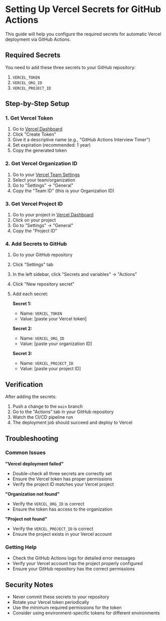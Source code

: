 # Setting Up Vercel Secrets for GitHub Actions

This guide will help you configure the required secrets for automatic Vercel deployment via GitHub Actions.

## Required Secrets

You need to add these three secrets to your GitHub repository:

1. `VERCEL_TOKEN`
2. `VERCEL_ORG_ID`
3. `VERCEL_PROJECT_ID`

## Step-by-Step Setup

### 1. Get Vercel Token

1. Go to [Vercel Dashboard](https://vercel.com/account/tokens)
2. Click "Create Token"
3. Give it a descriptive name (e.g., "GitHub Actions Interview Timer")
4. Set expiration (recommended: 1 year)
5. Copy the generated token

### 2. Get Vercel Organization ID

1. Go to your [Vercel Team Settings](https://vercel.com/teams)
2. Select your team/organization
3. Go to "Settings" → "General"
4. Copy the "Team ID" (this is your Organization ID)

### 3. Get Vercel Project ID

1. Go to your project in [Vercel Dashboard](https://vercel.com/dashboard)
2. Click on your project
3. Go to "Settings" → "General"
4. Copy the "Project ID"

### 4. Add Secrets to GitHub

1. Go to your GitHub repository
2. Click "Settings" tab
3. In the left sidebar, click "Secrets and variables" → "Actions"
4. Click "New repository secret"
5. Add each secret:

   **Secret 1:**
   - Name: `VERCEL_TOKEN`
   - Value: [paste your Vercel token]

   **Secret 2:**
   - Name: `VERCEL_ORG_ID`
   - Value: [paste your organization ID]

   **Secret 3:**
   - Name: `VERCEL_PROJECT_ID`
   - Value: [paste your project ID]

## Verification

After adding the secrets:

1. Push a change to the `main` branch
2. Go to the "Actions" tab in your GitHub repository
3. Watch the CI/CD pipeline run
4. The deployment job should succeed and deploy to Vercel

## Troubleshooting

### Common Issues

**"Vercel deployment failed"**

- Double-check all three secrets are correctly set
- Ensure the Vercel token has proper permissions
- Verify the project ID matches your Vercel project

**"Organization not found"**

- Verify the `VERCEL_ORG_ID` is correct
- Ensure the token has access to the organization

**"Project not found"**

- Verify the `VERCEL_PROJECT_ID` is correct
- Ensure the project exists in your Vercel account

### Getting Help

- Check the GitHub Actions logs for detailed error messages
- Verify your Vercel account has the project properly configured
- Ensure your GitHub repository has the correct permissions

## Security Notes

- Never commit these secrets to your repository
- Rotate your Vercel token periodically
- Use the minimum required permissions for the token
- Consider using environment-specific tokens for different environments
